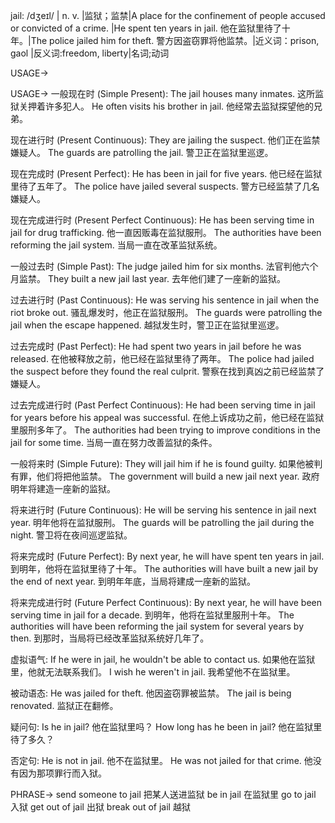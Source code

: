 jail: /dʒeɪl/ | n. v. |监狱；监禁|A place for the confinement of people accused or convicted of a crime. |He spent ten years in jail. 他在监狱里待了十年。|The police jailed him for theft. 警方因盗窃罪将他监禁。|近义词：prison, gaol |反义词:freedom, liberty|名词;动词

USAGE->

USAGE->
一般现在时 (Simple Present):
The jail houses many inmates.  这所监狱关押着许多犯人。
He often visits his brother in jail. 他经常去监狱探望他的兄弟。


现在进行时 (Present Continuous):
They are jailing the suspect. 他们正在监禁嫌疑人。
The guards are patrolling the jail. 警卫正在监狱里巡逻。


现在完成时 (Present Perfect):
He has been in jail for five years. 他已经在监狱里待了五年了。
The police have jailed several suspects. 警方已经监禁了几名嫌疑人。


现在完成进行时 (Present Perfect Continuous):
He has been serving time in jail for drug trafficking.  他一直因贩毒在监狱服刑。
The authorities have been reforming the jail system. 当局一直在改革监狱系统。


一般过去时 (Simple Past):
The judge jailed him for six months. 法官判他六个月监禁。
They built a new jail last year. 去年他们建了一座新的监狱。


过去进行时 (Past Continuous):
He was serving his sentence in jail when the riot broke out. 骚乱爆发时，他正在监狱服刑。
The guards were patrolling the jail when the escape happened.  越狱发生时，警卫正在监狱里巡逻。


过去完成时 (Past Perfect):
He had spent two years in jail before he was released. 在他被释放之前，他已经在监狱里待了两年。
The police had jailed the suspect before they found the real culprit.  警察在找到真凶之前已经监禁了嫌疑人。


过去完成进行时 (Past Perfect Continuous):
He had been serving time in jail for years before his appeal was successful.  在他上诉成功之前，他已经在监狱里服刑多年了。
The authorities had been trying to improve conditions in the jail for some time. 当局一直在努力改善监狱的条件。


一般将来时 (Simple Future):
They will jail him if he is found guilty. 如果他被判有罪，他们将把他监禁。
The government will build a new jail next year.  政府明年将建造一座新的监狱。


将来进行时 (Future Continuous):
He will be serving his sentence in jail next year.  明年他将在监狱服刑。
The guards will be patrolling the jail during the night. 警卫将在夜间巡逻监狱。


将来完成时 (Future Perfect):
By next year, he will have spent ten years in jail.  到明年，他将在监狱里待了十年。
The authorities will have built a new jail by the end of next year.  到明年年底，当局将建成一座新的监狱。


将来完成进行时 (Future Perfect Continuous):
By next year, he will have been serving time in jail for a decade.  到明年，他将在监狱里服刑十年。
The authorities will have been reforming the jail system for several years by then.  到那时，当局将已经改革监狱系统好几年了。


虚拟语气:
If he were in jail, he wouldn't be able to contact us. 如果他在监狱里，他就无法联系我们。
I wish he weren't in jail. 我希望他不在监狱里。


被动语态:
He was jailed for theft. 他因盗窃罪被监禁。
The jail is being renovated. 监狱正在翻修。


疑问句:
Is he in jail? 他在监狱里吗？
How long has he been in jail? 他在监狱里待了多久？


否定句:
He is not in jail. 他不在监狱里。
He was not jailed for that crime. 他没有因为那项罪行而入狱。


PHRASE->
send someone to jail  把某人送进监狱
be in jail  在监狱里
go to jail  入狱
get out of jail  出狱
break out of jail  越狱
